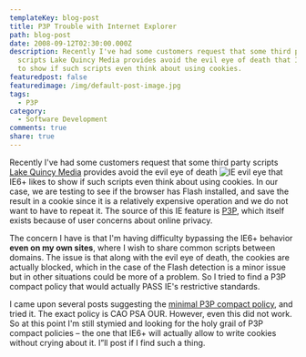 ```yaml
---
templateKey: blog-post
title: P3P Trouble with Internet Explorer
path: blog-post
date: 2008-09-12T02:30:00.000Z
description: Recently I've had some customers request that some third party
  scripts Lake Quincy Media provides avoid the evil eye of death that IE6+ likes
  to show if such scripts even think about using cookies.
featuredpost: false
featuredimage: /img/default-post-image.jpg
tags:
  - P3P
category:
  - Software Development
comments: true
share: true
---
```

Recently I've had some customers request that some third party scripts [Lake Quincy Media](http://lakequincy.com/) provides avoid the evil eye of death ![IE evil eye](/img/ie-evil-eye.png) that IE6+ likes to show if such scripts even think about using cookies. In our case, we are testing to see if the browser has Flash installed, and save the result in a cookie since it is a relatively expensive operation and we do not want to have to repeat it. The source of this IE feature is [P3P](http://en.wikipedia.org/wiki/P3P), which itself exists because of user concerns about online privacy.

The concern I have is that I'm having difficulty bypassing the IE6+ behavior **even on my own sites**, where I wish to share common scripts between domains. The issue is that along with the evil eye of death, the cookies are actually blocked, which in the case of the Flash detection is a minor issue but in other situations could be more of a problem. So I tried to find a P3P compact policy that would actually PASS IE's restrictive standards.

I came upon several posts suggesting the [minimal P3P compact policy](http://blog.sweetxml.org/2007/10/minimal-p3p-compact-policy-suggestion.html), and tried it. The exact policy is CAO PSA OUR. However, even this did not work. So at this point I'm still stymied and looking for the holy grail of P3P compact policies – the one that IE6+ will actually allow to write cookies without crying about it. I”ll post if I find such a thing.
